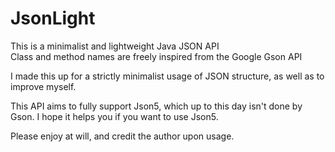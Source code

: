 # JsonLight

This is a minimalist and lightweight Java JSON API<br>
Class and method names are freely inspired from the Google Gson API

I made this up for a strictly minimalist usage of JSON structure,
as well as to improve myself.

This API aims to fully support Json5, which up to this day isn't
done by Gson. I hope it helps you if you want to use Json5.

Please enjoy at will, and credit the author upon usage.